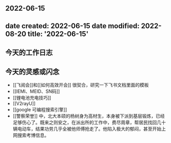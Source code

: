 2022-06-15
---
date created: 2022-06-15
date modified: 2022-08-20
title: '2022-06-15'
---
 ## 今天的工作日志

## 今天的灵感或闪念

- [[飞阅会]]和[[如何高效开会]] 很契合，研究一下飞书文档里面的模板
- [[IEMI、MEID、SN码]]
- [[锂电池充电技巧]]
- [[V2rayU]]
- [[google 可编程搜索引擎]]
- [[警察荣誉]] 中，北大本硕的杨树身为高材生，本身被下派到基层锻炼，已经足够伤心了。既来之则安之，在派出所的工作中，费尽周章，帮居民找回几十辆电动车，结果功劳几乎全被他师傅抢走了。他陷入极大的郁闷，甚至开始上网搜索考博信息。
